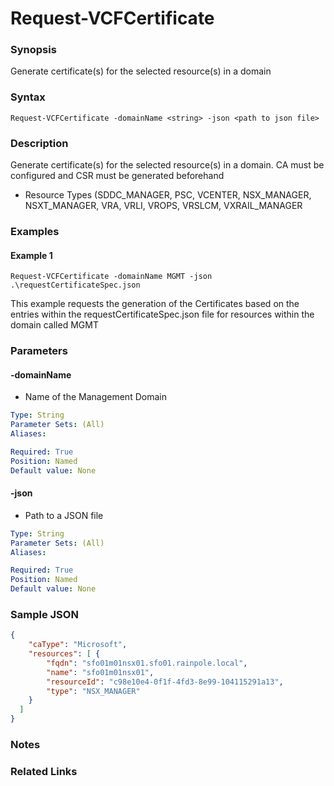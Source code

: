 # Request-VCFCertificate

### Synopsis
Generate certificate(s) for the selected resource(s) in a domain

### Syntax
```
Request-VCFCertificate -domainName <string> -json <path to json file>
```

### Description
Generate certificate(s) for the selected resource(s) in a domain. CA must be configured and CSR must be generated beforehand
- Resource Types (SDDC_MANAGER, PSC, VCENTER, NSX_MANAGER, NSXT_MANAGER, VRA, VRLI, VROPS, VRSLCM, VXRAIL_MANAGER

### Examples
#### Example 1
```
Request-VCFCertificate -domainName MGMT -json .\requestCertificateSpec.json
```
This example requests the generation of the Certificates based on the entries within the requestCertificateSpec.json file for resources within the domain called MGMT

### Parameters

#### -domainName
- Name of the Management Domain

```yaml
Type: String
Parameter Sets: (All)
Aliases:

Required: True
Position: Named
Default value: None
```

#### -json
- Path to a JSON file

```yaml
Type: String
Parameter Sets: (All)
Aliases:

Required: True
Position: Named
Default value: None
```

### Sample JSON
```json
{
    "caType": "Microsoft",
    "resources": [ {
        "fqdn": "sfo01m01nsx01.sfo01.rainpole.local",
        "name": "sfo01m01nsx01",
        "resourceId": "c98e10e4-0f1f-4fd3-8e99-104115291a13",
        "type": "NSX_MANAGER"
    }
  ]
}
```

### Notes

### Related Links
